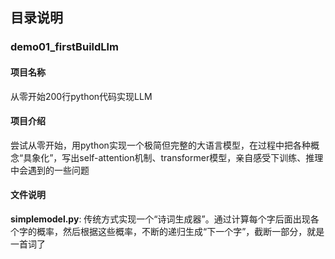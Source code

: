 ## 目录说明
### demo01_firstBuildLlm
#### 项目名称
从零开始200行python代码实现LLM
#### 项目介绍
尝试从零开始，用python实现一个极简但完整的大语言模型，在过程中把各种概念“具象化”，写出self-attention机制、transformer模型，亲自感受下训练、推理中会遇到的一些问题
#### 文件说明
**simplemodel.py**: 传统方式实现一个“诗词生成器”。通过计算每个字后面出现各个字的概率，然后根据这些概率，不断的递归生成“下一个字”，截断一部分，就是一首词了
